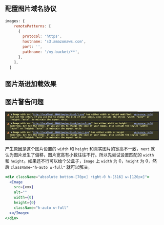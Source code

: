 ## 配置图片域名协议

```js
images: {
    remotePatterns: [
      {
        protocol: 'https',
        hostname: 's3.amazonaws.com',
        port: '',
        pathname: '/my-bucket/**',
      },
    ],
  }
```

## 图片渐进加载效果

## 图片警告问题

![alt text](image-41.png)

产生原因是这个图片设置的 `width` 和 `height` 和真实图片的宽高不一致，`next` 就认为图片发生了偏移，图片宽高有小数往往不行。所以先尝试设置匹配的 `width` 和 `height`。如果还不行可以给个父盒子，`Image` 上 `width` 为 0，`height` 为 0，然后 `className="h-auto w-full"` 就可以解决。

```jsx
<div className="absolute bottom-[70px] right-0 h-[316] w-[120px]">
  <Image
    src={xxx}
    alt=""
    width={0}
    height={0}
    className="h-auto w-full"
  ></Image>
</div>
```
